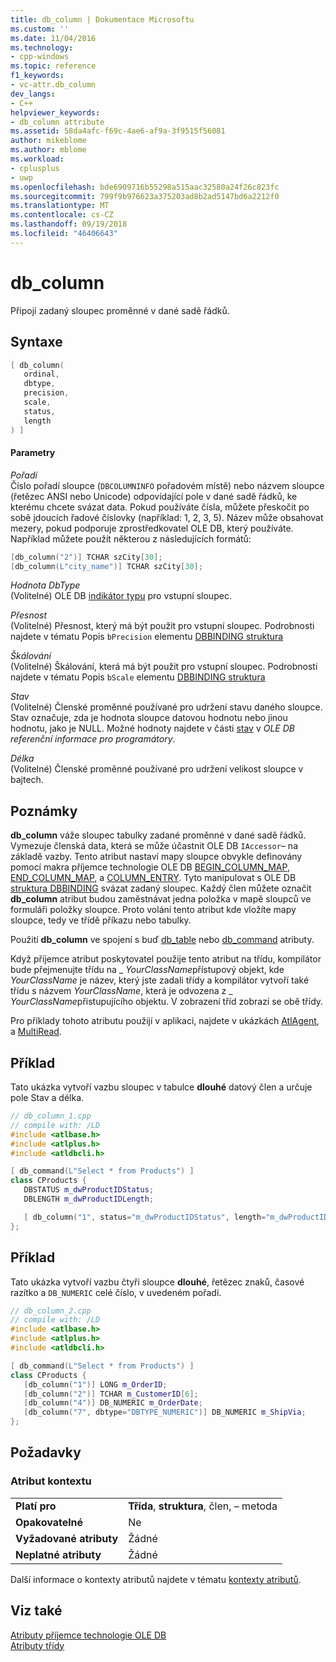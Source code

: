 ```yaml
---
title: db_column | Dokumentace Microsoftu
ms.custom: ''
ms.date: 11/04/2016
ms.technology:
- cpp-windows
ms.topic: reference
f1_keywords:
- vc-attr.db_column
dev_langs:
- C++
helpviewer_keywords:
- db_column attribute
ms.assetid: 58da4afc-f69c-4ae6-af9a-3f9515f56081
author: mikeblome
ms.author: mblome
ms.workload:
- cplusplus
- uwp
ms.openlocfilehash: bde6909716b55298a515aac32580a24f26c823fc
ms.sourcegitcommit: 799f9b976623a375203ad8b2ad5147bd6a2212f0
ms.translationtype: MT
ms.contentlocale: cs-CZ
ms.lasthandoff: 09/19/2018
ms.locfileid: "46406643"
---
```

# <a name="dbcolumn"></a>db_column

Připojí zadaný sloupec proměnné v dané sadě řádků.

## <a name="syntax"></a>Syntaxe

```cpp
[ db_column(
   ordinal,
   dbtype,
   precision,
   scale,
   status,
   length
) ]
```

#### <a name="parameters"></a>Parametry

*Pořadí*<br/>
Číslo pořadí sloupce (`DBCOLUMNINFO` pořadovém místě) nebo názvem sloupce (řetězec ANSI nebo Unicode) odpovídající pole v dané sadě řádků, ke kterému chcete svázat data. Pokud používáte čísla, můžete přeskočit po sobě jdoucích řadové číslovky (například: 1, 2, 3, 5). Název může obsahovat mezery, pokud podporuje zprostředkovatel OLE DB, který používáte. Například můžete použít některou z následujících formátů:

```cpp
[db_column("2")] TCHAR szCity[30];
[db_column(L"city_name")] TCHAR szCity[30];
```

*Hodnota DbType*<br/>
(Volitelné) OLE DB [indikátor typu](/previous-versions/windows/desktop/ms711251\(v=vs.85\)) pro vstupní sloupec.

*Přesnost*<br/>
(Volitelné) Přesnost, který má být použit pro vstupní sloupec. Podrobnosti najdete v tématu Popis `bPrecision` elementu [DBBINDING struktura](/previous-versions/windows/desktop/ms716845\(v=vs.85\))

*Škálování*<br/>
(Volitelné) Škálování, která má být použit pro vstupní sloupec. Podrobnosti najdete v tématu Popis `bScale` elementu [DBBINDING struktura](/previous-versions/windows/desktop/ms716845\(v=vs.85\))

*Stav*<br/>
(Volitelné) Členské proměnné používané pro udržení stavu daného sloupce. Stav označuje, zda je hodnota sloupce datovou hodnotu nebo jinou hodnotu, jako je NULL. Možné hodnoty najdete v části [stav](/previous-versions/windows/desktop/ms722617\(v=vs.85\)) v *OLE DB referenční informace pro programátory*.

*Délka*<br/>
(Volitelné) Členské proměnné používané pro udržení velikost sloupce v bajtech.

## <a name="remarks"></a>Poznámky

**db_column** váže sloupec tabulky zadané proměnné v dané sadě řádků. Vymezuje členská data, která se může účastnit OLE DB `IAccessor`– na základě vazby. Tento atribut nastaví mapy sloupce obvykle definovány pomocí makra příjemce technologie OLE DB [BEGIN_COLUMN_MAP](../data/oledb/begin-column-map.md), [END_COLUMN_MAP](../data/oledb/end-column-map.md), a [COLUMN_ENTRY](../data/oledb/column-entry.md). Tyto manipulovat s OLE DB [struktura DBBINDING](/previous-versions/windows/desktop/ms716845\(v=vs.85\)) svázat zadaný sloupec. Každý člen můžete označit **db_column** atribut budou zaměstnávat jedna položka v mapě sloupců ve formuláři položky sloupce. Proto volání tento atribut kde vložíte mapy sloupce, tedy ve třídě příkazu nebo tabulky.

Použití **db_column** ve spojení s buď [db_table](../windows/db-table.md) nebo [db_command](../windows/db-command.md) atributy.

Když příjemce atribut poskytovatel použije tento atribut na třídu, kompilátor bude přejmenujte třídu na \_ *YourClassName*přístupový objekt, kde *YourClassName* je název, který jste zadali třídy a kompilátor vytvoří také třídu s názvem *YourClassName*, která je odvozena z \_ *YourClassName*přistupujícího objektu.  V zobrazení tříd zobrazí se obě třídy.

Pro příklady tohoto atributu použijí v aplikaci, najdete v ukázkách [AtlAgent](https://github.com/Microsoft/VCSamples), a [MultiRead](https://github.com/Microsoft/VCSamples).

## <a name="example"></a>Příklad

Tato ukázka vytvoří vazbu sloupec v tabulce **dlouhé** datový člen a určuje pole Stav a délka.

```cpp
// db_column_1.cpp
// compile with: /LD
#include <atlbase.h>
#include <atlplus.h>
#include <atldbcli.h>

[ db_command(L"Select * from Products") ]
class CProducts {
   DBSTATUS m_dwProductIDStatus;
   DBLENGTH m_dwProductIDLength;

   [ db_column("1", status="m_dwProductIDStatus", length="m_dwProductIDLength") ] LONG m_ProductID;
};
```

## <a name="example"></a>Příklad

Tato ukázka vytvoří vazbu čtyři sloupce **dlouhé**, řetězec znaků, časové razítko a `DB_NUMERIC` celé číslo, v uvedeném pořadí.

```cpp
// db_column_2.cpp
// compile with: /LD
#include <atlbase.h>
#include <atlplus.h>
#include <atldbcli.h>

[ db_command(L"Select * from Products") ]
class CProducts {
   [db_column("1")] LONG m_OrderID;
   [db_column("2")] TCHAR m_CustomerID[6];
   [db_column("4")] DB_NUMERIC m_OrderDate;
   [db_column("7", dbtype="DBTYPE_NUMERIC")] DB_NUMERIC m_ShipVia;
};
```

## <a name="requirements"></a>Požadavky

### <a name="attribute-context"></a>Atribut kontextu

|||
|-|-|
|**Platí pro**|**Třída**, **struktura**, člen, – metoda|
|**Opakovatelné**|Ne|
|**Vyžadované atributy**|Žádné|
|**Neplatné atributy**|Žádné|

Další informace o kontexty atributů najdete v tématu [kontexty atributů](../windows/attribute-contexts.md).

## <a name="see-also"></a>Viz také

[Atributy příjemce technologie OLE DB](../windows/ole-db-consumer-attributes.md)<br/>
[Atributy třídy](../windows/class-attributes.md)  
